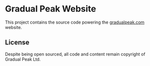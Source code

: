 # Gradual Peak Website

This project contains the source code powering the
[gradualpeak.com](http://gradualpeak.com) website.

## License

Despite being open sourced, all code and content remain copyright of Gradual
Peak Ltd.
